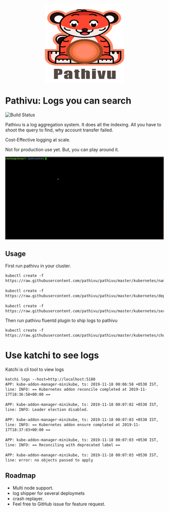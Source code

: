 <img src="docs/img/pathivu.jpg" height="250" width="200" style="display: block;
  margin-left: auto;
  margin-right: auto;
  width: 50%;">    

# Pathivu: Logs you can search

<img alt="Build Status" src="https://github.com/pathivu/pathivu/workflows/Rust/badge.svg" />

Pathivu is a log aggregation system. It does all the indexing. All you have to shoot the query to find, why account transfer failed.

Cost-Effective logging at scale.

Not for production use yet. But, you can play around it.


<p align="center"><img src="docs/tail.gif?raw=true"/></p>

## Usage
First run pathivu in your cluster.

```
kubectl create -f https://raw.githubusercontent.com/pathivu/pathivu/master/kubernetes/namespace.yaml

kubectl create -f https://raw.githubusercontent.com/pathivu/pathivu/master/kubernetes/deployment.yaml

kubectl create -f https://raw.githubusercontent.com/pathivu/pathivu/master/kubernetes/service.yaml
```
Then run pathivu fluentd plugin to ship logs to pathivu
```
kubectl create -f https://raw.githubusercontent.com/pathivu/pathivu/master/kubernetes/chola.yaml
```
# Use katchi to see logs
Katchi is cli tool to view logs
```
katchi logs --host=http://localhost:5180
APP: kube-addon-manager-minikube, ts: 2019-11-18 00:06:58 +0530 IST, line: INFO: == Kubernetes addon reconcile completed at 2019-11-17T18:36:58+00:00 ==
 
APP: kube-addon-manager-minikube, ts: 2019-11-18 00:07:02 +0530 IST, line: INFO: Leader election disabled.
 
APP: kube-addon-manager-minikube, ts: 2019-11-18 00:07:03 +0530 IST, line: INFO: == Kubernetes addon ensure completed at 2019-11-17T18:37:03+00:00 ==
 
APP: kube-addon-manager-minikube, ts: 2019-11-18 00:07:03 +0530 IST, line: INFO: == Reconciling with deprecated label ==
 
APP: kube-addon-manager-minikube, ts: 2019-11-18 00:07:03 +0530 IST, line: error: no objects passed to apply

```
## Roadmap
- Multi node support.
- log shipper for several deploymets
- crash replayer.
- Feel free to GitHub issue for feature request.
